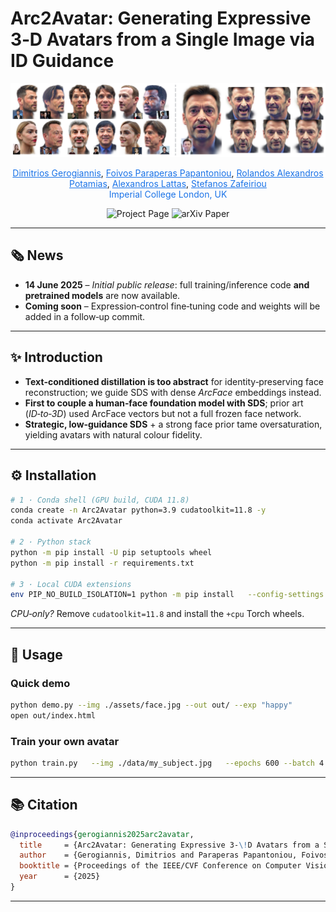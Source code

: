 # Arc2Avatar: Generating Expressive 3‑D Avatars from a Single Image via ID Guidance

<p align="center"><img src="./assets/teaser.png" width="1000" alt="Method overview placeholder"></p>

<p align="center">
  <a href="https://dimgerogiannis.github.io/" style="color:#1a73e8;">Dimitrios Gerogiannis</a>,
  <a href="https://foivospar.github.io" style="color:#1a73e8;">Foivos Paraperas Papantoniou</a>,
  <a href="https://rolpotamias.github.io" style="color:#1a73e8;">Rolandos Alexandros Potamias</a>,
  <a href="https://alexlattas.com" style="color:#1a73e8;">Alexandros Lattas</a>,
  <a href="https://profiles.imperial.ac.uk/s.zafeiriou" style="color:#1a73e8;">Stefanos Zafeiriou</a><br>
  <span style="color:#1a73e8;">Imperial College London, UK</span>
</p>

<p align="center">
  <a href="https://arc2avatar.github.io" style="text-decoration:none;">
    <img src="https://img.shields.io/badge/Project-Page-1a73e8?style=for-the-badge&logo=github" alt="Project Page"/>
  </a>
  <a href="https://arxiv.org/abs/2501.05379" style="text-decoration:none;">
    <img src="https://img.shields.io/badge/Paper-arXiv-d9534f?style=for-the-badge&logo=arxiv" alt="arXiv Paper"/>
  </a>
</p>

---

## 🗞️ News
- **14 June 2025** – *Initial public release*: full training/inference code **and pretrained models** are now available.  
- **Coming soon** – Expression‑control fine‑tuning code and weights will be added in a follow‑up commit.

---

## ✨ Introduction
- **Text‐conditioned distillation is too abstract** for identity‑preserving face reconstruction; we guide SDS with dense *ArcFace* embeddings instead.
- **First to couple a human‑face foundation model with SDS**; prior art (*ID‑to‑3D*) used ArcFace vectors but not a full frozen face network.
- **Strategic, low‑guidance SDS** + a strong face prior tame oversaturation, yielding avatars with natural colour fidelity.

---

## ⚙️ Installation
```bash
# 1 · Conda shell (GPU build, CUDA 11.8)
conda create -n Arc2Avatar python=3.9 cudatoolkit=11.8 -y
conda activate Arc2Avatar

# 2 · Python stack
python -m pip install -U pip setuptools wheel
python -m pip install -r requirements.txt

# 3 · Local CUDA extensions
env PIP_NO_BUILD_ISOLATION=1 python -m pip install   --config-settings editable_mode=compat   -e submodules/diff-gaussian-rasterization   -e submodules/simple-knn
```
*CPU‑only?* Remove `cudatoolkit=11.8` and install the `+cpu` Torch wheels.

---

## 🚀 Usage
### Quick demo
```bash
python demo.py --img ./assets/face.jpg --out out/ --exp "happy"
open out/index.html
```

### Train your own avatar
```bash
python train.py   --img ./data/my_subject.jpg   --epochs 600 --batch 4   --lora_rank 16 --guidance_scale 2.0   --out runs/my_subject
```

---

## 📚 Citation
```bibtex
@inproceedings{gerogiannis2025arc2avatar,
  title     = {Arc2Avatar: Generating Expressive 3-\!D Avatars from a Single Image via ID Guidance},
  author    = {Gerogiannis, Dimitrios and Paraperas Papantoniou, Foivos and Potamias, Rolandos Alexandros and Lattas, Alexandros and Zafeiriou, Stefanos},
  booktitle = {Proceedings of the IEEE/CVF Conference on Computer Vision and Pattern Recognition},
  year      = {2025}
}
```

---
